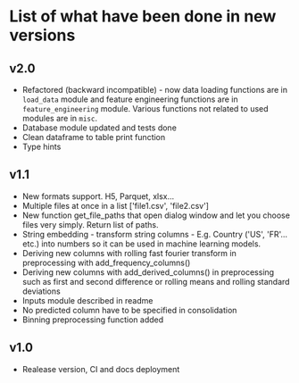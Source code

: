 # List of what have been done in new versions

## v2.0
- Refactored (backward incompatible) - now data loading functions are in `load_data` module and feature engineering functions are in `feature_engineering` module. Various functions not related to used modules are in `misc`.
- Database module updated and tests done
- Clean dataframe to table print function
- Type hints

## v1.1

- New formats support. H5, Parquet, xlsx...
- Multiple files at once in a list ['file1.csv', 'file2.csv']
- New function get_file_paths that open dialog window and let you choose files very simply. Return list of paths.
- String embedding - transform string columns - E.g. Country ('US', 'FR'... etc.) into numbers so it can be used in machine learning models.
- Deriving new columns with rolling fast fourier transform in preprocessing with add_frequency_columns()
- Deriving new columns with add_derived_columns() in preprocessing such as first and second difference or rolling means and rolling standard deviations
- Inputs module described in readme
- No predicted column have to be specified in consolidation
- Binning preprocessing function added

## v1.0

- Realease version, CI and docs deployment
